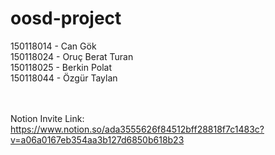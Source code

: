 # oosd-project
150118014 - Can Gök<br/>
150118024 - Oruç Berat Turan<br/>
150118025 - Berkin Polat<br/>
150118044 - Özgür Taylan<br/>

<br/><br/>
Notion Invite Link: https://www.notion.so/ada3555626f84512bff28818f7c1483c?v=a06a0167eb354aa3b127d6850b618b23
